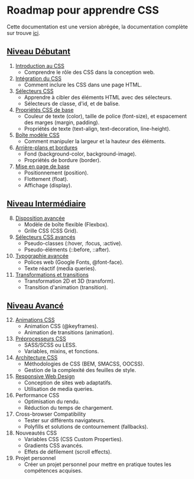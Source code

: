 # Roadmap pour apprendre CSS
Cette documentation est une version abrégée, la documentation complète sur trouve [ici](https://www.w3schools.com/css/).

## [Niveau Débutant](031_Debutant.md)

1. [Introduction au CSS](031_Debutant.md#introduction-au-css)
    - Comprendre le rôle des CSS dans la conception web.
2. [Intégration du CSS](031_Debutant.md#intégration-du-css)
    - Comment inclure les CSS dans une page HTML.
3. [Sélecteurs CSS](031_Debutant.md#sélecteur-en-css)
    - Apprendre à cibler des éléments HTML avec des sélecteurs.
    - Sélecteurs de classe, d'id, et de balise.
4. [Propriétés CSS de base](031_Debutant.md#propriétés-css-de-base)
    - Couleur de texte (color), taille de police (font-size), et espacement des marges (margin, padding).
    - Propriétés de texte (text-align, text-decoration, line-height).
5. [Boîte modèle CSS](031_Debutant.md#boîte-modèle-css)
    - Comment manipuler la largeur et la hauteur des éléments.
6. [Arrière-plans et bordures](031_Debutant.md#arrière-plan-et-bordures)
    - Fond (background-color, background-image).
    - Propriétés de bordure (border).
7. [Mise en page de base](031_Debutant.md#mise-en-page-de-base)
    - Positionnement (position).
    - Flottement (float).
    - Affichage (display).

## [Niveau Intermédiaire](032_Intermediaire.md)

8. [Disposition avancée](032_Intermediaire.md#disposition-avancée)
    - Modèle de boîte flexible (Flexbox).
    - Grille CSS (CSS Grid).
9. [Sélecteurs CSS avancés](032_Intermediaire.md#sélecteurs-css-avancés)
    - Pseudo-classes (:hover, :focus, :active).
    - Pseudo-éléments (::before, ::after).
10. [Typographie avancée](032_Intermediaire.md#typographie-avancée)
    - Polices web (Google Fonts, @font-face).
    - Texte réactif (media queries).
11. [Transformations et transitions](032_Intermediaire.md#transformations-et-transitions)
    - Transformation 2D et 3D (transform).
    - Transition d'animation (transition).

## [Niveau Avancé](033_Avance.md)

12. [Animations CSS](033_Avance.md#animations-css)
    - Animation CSS (@keyframes).
    - Animation de transitions (animation).
13. [Préprocesseurs CSS](033_Avance.md#préprocesseurs-css)
    - SASS/SCSS ou LESS.
    - Variables, mixins, et fonctions.
14. [Architecture CSS](033_Avance.md#architecture-css)
    - Méthodologies de CSS (BEM, SMACSS, OOCSS).
    - Gestion de la complexité des feuilles de style.
15. [Responsive Web Design](033_Avance.md#responsive-web-design)
    - Conception de sites web adaptatifs.
    - Utilisation de media queries.
16. Performance CSS
    - Optimisation du rendu.
    - Réduction du temps de chargement.
17. Cross-browser Compatibility
    - Tester sur différents navigateurs.
    - Polyfills et solutions de contournement (fallbacks).
18. Nouveautés CSS
    - Variables CSS (CSS Custom Properties).
    - Gradients CSS avancés.
    - Effets de défilement (scroll effects).
19. Projet personnel
    - Créer un projet personnel pour mettre en pratique toutes les compétences acquises.
